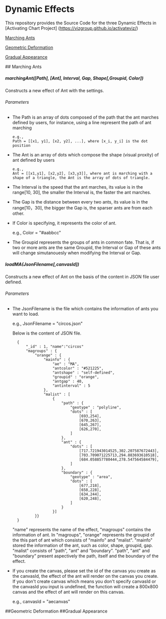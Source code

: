 # Dynamic Effects

This repository provides the Source Code for the three Dynamic Effects in [Activating Chart Project] (https://vizgroup.github.io/activateviz/)

[Marching Ants](#ma)

[Geometric Deformation](#gd)

[Gradual Appearance](#ga)


<a name="ma"/>
## Marching Ants


##### marchingAnt([Path], [Ant], Interval, Gap, Shape[,Groupid, Color])
Constructs a new effect of Ant with the settings.
###### Parameters
- The Path is an array of dots composed of the path that the ant marches defined by users, for instance, using a line represent the path of ant marching

	  e.g.,
	  Path = [[x1, y1], [x2, y2], ...], where [x_i, y_i] is the dot position
  
- The Ant is an array of dots which compose the shape (visual proxity) of ant defined by users
	
	  e.g.,
	  Ant = [[x1,y1], [x2,y2], [x3,y3]], where ant is marching with a shape of a triangle, the Ant is the array of dots of triangle. 

- The Interval is the speed that the ant marches, its value is in the range[10, 30], the smaller the Interval is, the faster the ant marches. 



- The Gap is the distance between every two ants, its value is in the range[10，30], the bigger the Gap is, the sparser ants are from each other. 


- If Color is specifying, it represents the color of ant. 


 	 e.g., Color = "#aabbcc"

- The Groupid represents the groups of ants in common fate. That is, if two or more ants are the same Groupid, the Interval or Gap of these ants will change simutanouesly when modifying the Interval or Gap. 

##### loadMA(JsonFilename[,canvasId])
Constructs a new effect of Ant on the basis of the content in JSON file user defined.
###### Parameters
- The JsonFilename is the file which contains the information of ants you want to load. 

	e.g., JsonFilename = "circos.json"

	Below is the content of JSON file.

    
	    {
	        "_id" : 1, "name":"circos"
	        "magroups" : {
	            "orange" : {
	                "mainfo" : {
	                    "ae" : "MA",
	                    "antcolor" : "#521225",
	                    "antshape" : "self-defined",
	                    "groupid" : "orange",
	                    "antgap" : 40,
	                    "antinterval" : 5
	                },
	                "malist" : [ 
	                    {
	                        "path" : {
	                            "geotype" : "polyline",
	                            "dots" : [ 
	                                [693,254], 
	                                [670,263], 
	                                [645,267], 
	                                [626,270], 
	                            ]
	                        },
	                        "ant" : {
	                            "dots" : [ 
	                                [717.721943014525,302.207587672443], 
	                                [703.709071225713,294.883693610518], 
	                                [684.058857780444,278.547564584479],
	                            ]
	                        },
	                        "boundary" : {
	                            "geotype" : "area",
	                            "dots" : [ 
	                                [677,218], 
	                                [658,228], 
	                                [634,244], 
	                                [620,248], 
	                            ]
	                        }
	                    }]
	            }}
	    }

  
	"name" represents the name of the effect, "magroups" contains the information of ant. In "magroups", "orange" represents the groupid of the this part of ant which consists of "mainfo" and "malist". "mainfo" stored the information of the ant, such as color, shape, groupid, gap. "malist" consists of "path", "ant" and "boundary". "path", "ant" and "boundary" present aspectively the path, itself and the boundary of the effect.



- If you create the canvas, please set the id of the canvas you create as the canvasId, the effect of the ant will render on the canvas you create. If you don't create canvas which means you don't specify canvasId or the canvasId you input is undefined, the function will create a 800x800 canvas and the effect of ant will render on this canvas.

	e.g., canvasId = "aecanvas"

<a names="gd"/>
##Geometric Deformation


<a names="ga"/>
##Gradual Appearance
